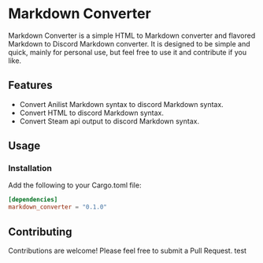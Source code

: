 # Markdown Converter

Markdown Converter is a simple HTML to Markdown converter and flavored Markdown to Discord Markdown converter. It is designed to be simple and quick, mainly for personal use, but feel free to use it and contribute if you like.

## Features

- Convert Anilist Markdown syntax to discord Markdown syntax.
- Convert HTML to discord Markdown syntax.
- Convert Steam api output to discord Markdown syntax.

## Usage

### Installation
Add the following to your Cargo.toml file:

```toml
[dependencies]
markdown_converter = "0.1.0"
```

## Contributing
Contributions are welcome! Please feel free to submit a Pull Request.
test
